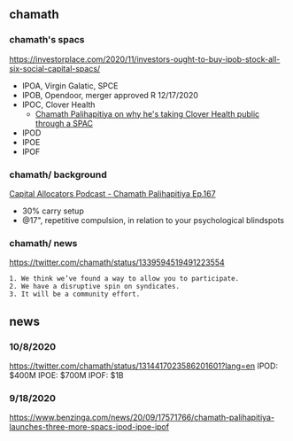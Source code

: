 

## chamath

### chamath's spacs
https://investorplace.com/2020/11/investors-ought-to-buy-ipob-stock-all-six-social-capital-spacs/
- IPOA, Virgin Galatic, SPCE
- IPOB, Opendoor, merger approved R 12/17/2020
- IPOC, Clover Health
  - [Chamath Palihapitiya on why he's taking Clover Health public through a SPAC](https://www.youtube.com/watch?v=jEihnqebVFQ)
- IPOD
- IPOE
- IPOF

### chamath/ background
[Capital Allocators Podcast - Chamath Palihapitiya Ep.167](https://www.youtube.com/watch?v=SwpNbT6G5Gs)
- 30% carry setup
- @17", repetitive compulsion, in relation to your psychological blindspots

### chamath/ news
https://twitter.com/chamath/status/1339594519491223554
```
1. We think we’ve found a way to allow you to participate.
2. We have a disruptive spin on syndicates.
3. It will be a community effort.
```



## news
### 10/8/2020
https://twitter.com/chamath/status/1314417023586201601?lang=en
IPOD: $400M
IPOE: $700M
IPOF: $1B

### 9/18/2020
https://www.benzinga.com/news/20/09/17571766/chamath-palihapitiya-launches-three-more-spacs-ipod-ipoe-ipof
